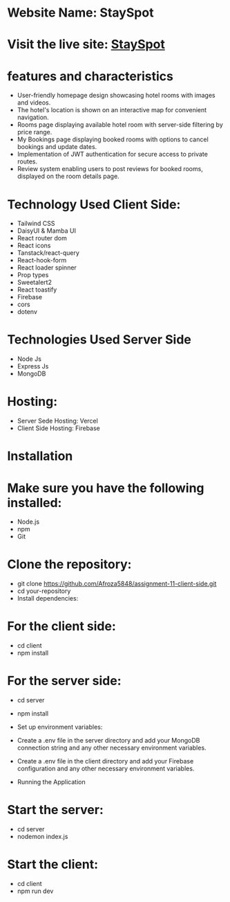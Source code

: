 # Website Name: StaySpot

# Visit the live site: [StaySpot](https://stay-spot-7d4c9.web.app)

<!-- # Selected Category:  assignment_category_0004 -->

# features and characteristics
- User-friendly homepage design showcasing hotel rooms with images and videos.
- The hotel's location is shown on an interactive map for convenient navigation.
- Rooms page displaying available hotel room with server-side filtering by price range.
- My Bookings page displaying booked rooms with options to cancel bookings and update dates.
- Implementation of JWT authentication for secure access to private routes.
- Review system enabling users to post reviews for booked rooms, displayed on the room details page.

# Technology Used Client Side:
- Tailwind CSS
- DaisyUI & Mamba UI
- React router dom
- React icons
- Tanstack/react-query
- React-hook-form
- React loader spinner
- Prop types
- Sweetalert2
- React toastify
- Firebase
- cors
- dotenv

# Technologies Used Server Side
- Node Js
- Express Js
- MongoDB

# Hosting:
- Server Sede Hosting: Vercel
- Client Side Hosting: Firebase

# Installation
# Make sure you have the following installed:
- Node.js
- npm
- Git

# Clone the repository:
- git clone https://github.com/Afroza5848/assignment-11-client-side.git
- cd your-repository
- Install dependencies:

# For the client side:
- cd client
- npm install

# For the server side:
- cd server 

- npm install 

- Set up environment variables:

- Create a .env file in the server directory and add your MongoDB connection string and any other necessary environment variables.

- Create a .env file in the client directory and add your Firebase configuration and any other necessary environment variables.

- Running the Application

# Start the server:
- cd server
- nodemon index.js

# Start the client:
- cd client
- npm run dev
